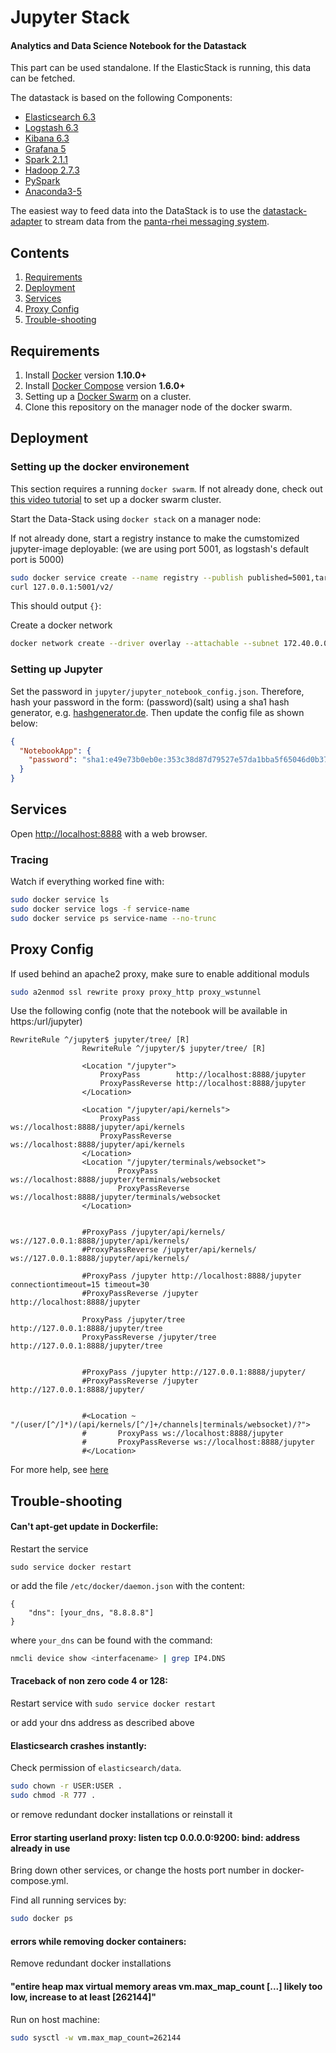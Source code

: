 # Jupyter Stack
#### Analytics and Data Science Notebook for the Datastack

This part can be used standalone. If the ElasticStack is running, this data can be fetched.

The datastack is based on the following Components:
* [Elasticsearch 6.3](https://github.com/elastic/elasticsearch-docker)
* [Logstash 6.3](https://github.com/elastic/logstash-docker)
* [Kibana 6.3](https://github.com/elastic/kibana-docker)
* [Grafana 5](http://docs.grafana.org/)
* [Spark 2.1.1](http://spark.apache.org/docs/2.1.1)
* [Hadoop 2.7.3](http://hadoop.apache.org/docs/r2.7.3)
* [PySpark](http://spark.apache.org/docs/2.1.1/api/python)
* [Anaconda3-5](https://www.anaconda.com/distribution/)


The easiest way to feed data into the DataStack is to use the
[datastack-adapter](https://github.com/iot-salzburg/dtz_datastack/tree/master/datastack-adapter) to stream data
from the [panta-rhei messaging system](https://github.com/iot-salzburg/dtz_datastack/tree/master/elasticStack).


## Contents

1. [Requirements](#requirements)
2. [Deployment](#deployment)
3. [Services](#services)
4. [Proxy Config](#proxy-config)
5. [Trouble-shooting](#trouble-shooting)


## Requirements

1. Install [Docker](https://www.docker.com/community-edition#/download) version **1.10.0+**
2. Install [Docker Compose](https://docs.docker.com/compose/install/) version **1.6.0+**
3. Setting up a [Docker Swarm](https://www.youtube.com/watch?v=x843GyFRIIY) on a cluster.
4. Clone this repository on the manager node of the docker swarm.


## Deployment

### Setting up the docker environement

This section requires a running `docker swarm`. If not already done, check out
[this video tutorial](https://www.youtube.com/watch?v=KC4Ad1DS8xU&t=192s)
to set up a docker swarm cluster.


Start the Data-Stack using `docker stack` on a manager node:

If not already done, start a registry instance to make the cumstomized jupyter-image
deployable: (we are using port 5001, as logstash's default port is 5000)

```bash
sudo docker service create --name registry --publish published=5001,target=5000 registry:2
curl 127.0.0.1:5001/v2/
```
This should output `{}`:


Create a docker network
```bash
docker network create --driver overlay --attachable --subnet 172.40.0.0/16 datastack
```


### Setting up Jupyter 

Set the password in `jupyter/jupyter_notebook_config.json`. Therefore, hash your password in the form: (password)(salt) using a sha1 hash generator, e.g. [hashgenerator.de](https://hashgenerator.de/). Then update the config file as shown below:


```json
{
  "NotebookApp": {
    "password": "sha1:e49e73b0eb0e:353c38d87d79527e57da1bba5f65046d0b376d95"
  }
}
```


##  Services

Open [http://localhost:8888](http://localhost:8888) with a web browser.


### Tracing

Watch if everything worked fine with:
```bash
sudo docker service ls
sudo docker service logs -f service-name
sudo docker service ps service-name --no-trunc
```


## Proxy Config

If used behind an apache2 proxy, make sure to enable additional moduls
```bash
sudo a2enmod ssl rewrite proxy proxy_http proxy_wstunnel
```

Use the following config (note that the notebook will
be available in https:/url/jupyter)

```
RewriteRule ^/jupyter$ jupyter/tree/ [R]
                RewriteRule ^/jupyter/$ jupyter/tree/ [R]

                <Location "/jupyter">
                    ProxyPass        http://localhost:8888/jupyter
                    ProxyPassReverse http://localhost:8888/jupyter
                </Location>

                <Location "/jupyter/api/kernels">
                    ProxyPass        ws://localhost:8888/jupyter/api/kernels
                    ProxyPassReverse ws://localhost:8888/jupyter/api/kernels
                </Location>
                <Location "/jupyter/terminals/websocket">
                        ProxyPass        ws://localhost:8888/jupyter/terminals/websocket
                        ProxyPassReverse ws://localhost:8888/jupyter/terminals/websocket
                </Location>


                #ProxyPass /jupyter/api/kernels/ ws://127.0.0.1:8888/jupyter/api/kernels/
                #ProxyPassReverse /jupyter/api/kernels/ ws://127.0.0.1:8888/jupyter/api/kernels/

                #ProxyPass /jupyter http://localhost:8888/jupyter connectiontimeout=15 timeout=30
                #ProxyPassReverse /jupyter http://localhost:8888/jupyter

                ProxyPass /jupyter/tree http://127.0.0.1:8888/jupyter/tree
                ProxyPassReverse /jupyter/tree http://127.0.0.1:8888/jupyter/tree


                #ProxyPass /jupyter http://127.0.0.1:8888/jupyter/
                #ProxyPassReverse /jupyter http://127.0.0.1:8888/jupyter/


                #<Location ~ "/(user/[^/]*)/(api/kernels/[^/]+/channels|terminals/websocket)/?">
                #       ProxyPass ws://localhost:8888/jupyter
                #       ProxyPassReverse ws://localhost:8888/jupyter
                #</Location>
```

For more help, see [here](https://stackoverflow.com/questions/23890386/how-to-run-ipython-behind-an-apache-proxy/28819231#28819231)





## Trouble-shooting

#### Can't apt-get update in Dockerfile:
Restart the service

```sudo service docker restart```

or add the file `/etc/docker/daemon.json` with the content:
```
{
    "dns": [your_dns, "8.8.8.8"]
}
```
where `your_dns` can be found with the command:

```bash
nmcli device show <interfacename> | grep IP4.DNS
```

####  Traceback of non zero code 4 or 128:

Restart service with
```sudo service docker restart```

or add your dns address as described above


####  Elasticsearch crashes instantly:

Check permission of `elasticsearch/data`.

```bash
sudo chown -r USER:USER .
sudo chmod -R 777 .
```

or remove redundant docker installations or reinstall it


#### Error starting userland proxy: listen tcp 0.0.0.0:9200: bind: address already in use

Bring down other services, or change the hosts port number in docker-compose.yml.

Find all running services by:
```bash
sudo docker ps
```


#### errors while removing docker containers:

Remove redundant docker installations


#### "entire heap max virtual memory areas vm.max_map_count [...] likely too low, increase to at least [262144]"

Run on host machine:

```bash
sudo sysctl -w vm.max_map_count=262144
```




